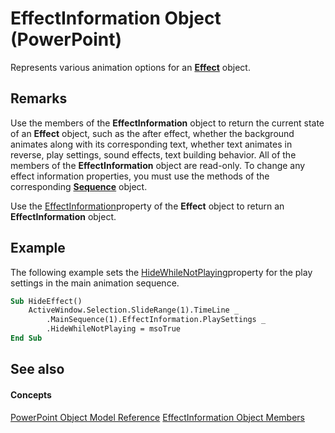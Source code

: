 
# EffectInformation Object (PowerPoint)

Represents various animation options for an  **[Effect](359ac3da-86cd-8003-d691-349d20fd1777.md)** object.


## Remarks

Use the members of the  **EffectInformation** object to return the current state of an **Effect** object, such as the after effect, whether the background animates along with its corresponding text, whether text animates in reverse, play settings, sound effects, text building behavior. All of the members of the **EffectInformation** object are read-only. To change any effect information properties, you must use the methods of the corresponding **[Sequence](37a5224f-2461-b575-acb6-6905bbb5136d.md)** object.

Use the [EffectInformation](68c61bfc-842e-6659-eda9-cc4899c50b94.md)property of the  **Effect** object to return an **EffectInformation** object.


## Example

The following example sets the [HideWhileNotPlaying](04fb6933-b0ee-762a-f24b-662253647a16.md)property for the play settings in the main animation sequence.


```vb
Sub HideEffect()
    ActiveWindow.Selection.SlideRange(1).TimeLine _
        .MainSequence(1).EffectInformation.PlaySettings _
        .HideWhileNotPlaying = msoTrue
End Sub
```


## See also


#### Concepts


[PowerPoint Object Model Reference](00acd64a-5896-0459-39af-98df2849849e.md)
[EffectInformation Object Members](a4d1a670-2592-5b92-9506-2e576b3a4e88.md)
